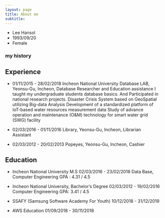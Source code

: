 ```yaml
---
layout: page
title: About me
subtitle:
---
```


- Lee Hansol
- 1993/09/20
- Female

### my history

## Experience
- 01/11/2015 - 28/02/2018
Incheon National University Database LAB, Yeonsu-Gu, Incheon, 
Database Researcher and Education assistance
I taught my undergraduate students database basics. And Participated in national research projects.
Disaster Crisis System based on GeoSpatial utilizing Big-data Analysis
Development of a standardized platform of IoT-based water resources measurement data
Study of advance operation and maintenance (O&M) technology for smart water grid (SWG) facility

- 02/03/2016 - 01/11/2016
Library, Yeonsu-Gu, Incheon, Librarian Assistant

- 02/03/2012 - 20/02/2013
Popeyes, Yeonsu-Gu, Incheon, Cashier

## Education
- Incheon National University M.S
02/03/2016 - 23/02/2018
Data Base, Computer Engineering
GPA : 4.31 / 4.5

- Incheon National University, Bachelor’s Degree
02/03/2012 - 19/02/2016
Computer Engineering
GPA: 3.41 / 4.5

- SSAFY (Samsung Software Academy For Youth)
10/12/2018 - 31/12/2019
- AWS Education
01/09/2018 - 30/11/2018
